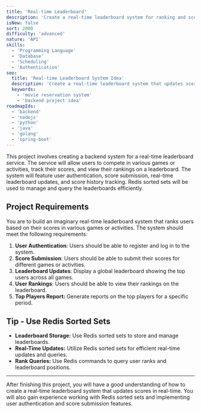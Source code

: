 ```yaml
---
title: 'Real-time Leaderboard'
description: 'Create a real-time leaderboard system for ranking and scoring.'
isNew: false
sort: 2000
difficulty: 'advanced'
nature: 'API'
skills:
  - 'Programming Language'
  - 'Database'
  - 'Scheduling'
  - 'Authentication'
seo:
  title: 'Real-time Leaderboard System Idea'
  description: 'Create a real-time leaderboard system that updates scores in real-time.'
  keywords:
    - 'movie reservation system'
    - 'backend project idea'
roadmapIds:
  - 'backend'
  - 'nodejs'
  - 'python'
  - 'java'
  - 'golang'
  - 'spring-boot'
---
```


This project involves creating a backend system for a real-time leaderboard service. The service will allow users to compete in various games or activities, track their scores, and view their rankings on a leaderboard. The system will feature user authentication, score submission, real-time leaderboard updates, and score history tracking. Redis sorted sets will be used to manage and query the leaderboards efficiently.

## Project Requirements

You are to build an imaginary real-time leaderboard system that ranks users based on their scores in various games or activities. The system should meet the following requirements:

1. **User Authentication**: Users should be able to register and log in to the system.
2. **Score Submission**: Users should be able to submit their scores for different games or activities.
3. **Leaderboard Updates**: Display a global leaderboard showing the top users across all games.
4. **User Rankings**: Users should be able to view their rankings on the leaderboard.
5. **Top Players Report:** Generate reports on the top players for a specific period.

## Tip - Use Redis Sorted Sets

- **Leaderboard Storage:** Use Redis sorted sets to store and manage leaderboards.
- **Real-Time Updates:** Utilize Redis sorted sets for efficient real-time updates and queries.
- **Rank Queries:** Use Redis commands to query user ranks and leaderboard positions.

<hr />

After finishing this project, you will have a good understanding of how to create a real-time leaderboard system that updates scores in real-time. You will also gain experience working with Redis sorted sets and implementing user authentication and score submission features.
